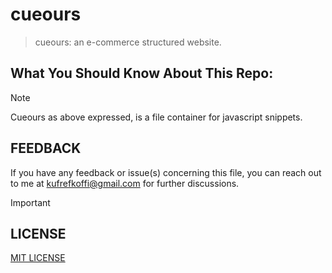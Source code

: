 # cueours
> cueours: an e-commerce structured website.

## What You Should Know About This Repo:
> [!NOTE]
> Cueours as above expressed, is a file container for javascript snippets.

## FEEDBACK
If you have any feedback or issue(s) concerning this file, you can reach out to me at [kufrefkoffi@gmail.com](https://www.kufrefkoffi@gmail.com) for further discussions.

> [!IMPORTANT]
> ## LICENSE
> [MIT LICENSE](LICENSE "MIT LICENSE")
